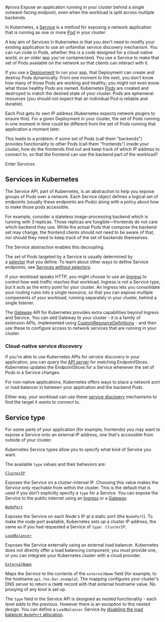 #prova 
Expose an application running in your cluster behind a single outward-facing endpoint, even when the workload is split across multiple backends.

In Kubernetes, a [Service](https://kubernetes.io/docs/concepts/services-networking/service/) is a method for exposing a network application that is running as one or more [Pod](Pod.md) in your cluster.

A key aim of Services in Kubernetes is that you don't need to modify your existing application to use an unfamiliar service discovery mechanism. You can run code in Pods, whether this is a code designed for a cloud-native world, or an older app you've containerized. You use a Service to make that set of Pods available on the network so that clients can interact with it.

If you use a [Deployment](Deployment.md) to run your app, that Deployment can create and destroy Pods dynamically. From one moment to the next, you don't know how many of those Pods are working and healthy; you might not even know what those healthy Pods are named. Kubernetes [Pods](https://kubernetes.io/docs/concepts/workloads/pods/) are created and destroyed to match the desired state of your cluster. Pods are ephemeral resources (you should not expect that an individual Pod is reliable and durable).

Each Pod gets its own IP address (Kubernetes expects network plugins to ensure this). For a given Deployment in your cluster, the set of Pods running in one moment in time could be different from the set of Pods running that application a moment later.

This leads to a problem: if some set of Pods (call them "backends") provides functionality to other Pods (call them "frontends") inside your cluster, how do the frontends find out and keep track of which IP address to connect to, so that the frontend can use the backend part of the workload?

Enter _Services_.

## Services in Kubernetes[](https://kubernetes.io/docs/concepts/services-networking/service/#services-in-kubernetes)

The Service API, part of Kubernetes, is an abstraction to help you expose groups of Pods over a network. Each Service object defines a logical set of endpoints (usually these endpoints are Pods) along with a policy about how to make those pods accessible.

For example, consider a stateless image-processing backend which is running with 3 replicas. Those replicas are fungible—frontends do not care which backend they use. While the actual Pods that compose the backend set may change, the frontend clients should not need to be aware of that, nor should they need to keep track of the set of backends themselves.

The Service abstraction enables this decoupling.

The set of Pods targeted by a Service is usually determined by a [selector](https://kubernetes.io/docs/concepts/overview/working-with-objects/labels/) that you define. To learn about other ways to define Service endpoints, see [Services _without_ selectors](https://kubernetes.io/docs/concepts/services-networking/service/#services-without-selectors).

If your workload speaks HTTP, you might choose to use an [Ingress](https://kubernetes.io/docs/concepts/services-networking/ingress/) to control how web traffic reaches that workload. Ingress is not a Service type, but it acts as the entry point for your cluster. An Ingress lets you consolidate your routing rules into a single resource, so that you can expose multiple components of your workload, running separately in your cluster, behind a single listener.

The [Gateway](https://gateway-api.sigs.k8s.io/#what-is-the-gateway-api) API for Kubernetes provides extra capabilities beyond Ingress and Service. You can add Gateway to your cluster - it is a family of extension APIs, implemented using [CustomResourceDefinitions](https://kubernetes.io/docs/tasks/extend-kubernetes/custom-resources/custom-resource-definitions/) - and then use these to configure access to network services that are running in your cluster.

### Cloud-native service discovery[](https://kubernetes.io/docs/concepts/services-networking/service/#cloud-native-service-discovery)

If you're able to use Kubernetes APIs for service discovery in your application, you can query the [API server](https://kubernetes.io/docs/concepts/architecture/#kube-apiserver) for matching EndpointSlices. Kubernetes updates the EndpointSlices for a Service whenever the set of Pods in a Service changes.

For non-native applications, Kubernetes offers ways to place a network port or load balancer in between your application and the backend Pods.

Either way, your workload can use these [service discovery](https://kubernetes.io/docs/concepts/services-networking/service/#discovering-services) mechanisms to find the target it wants to connect to.

## Service type[](https://kubernetes.io/docs/concepts/services-networking/service/#publishing-services-service-types)

For some parts of your application (for example, frontends) you may want to expose a Service onto an external IP address, one that's accessible from outside of your cluster.

Kubernetes Service types allow you to specify what kind of Service you want.

The available `type` values and their behaviors are:

[`ClusterIP`](https://kubernetes.io/docs/concepts/services-networking/service/#type-clusterip)

Exposes the Service on a cluster-internal IP. Choosing this value makes the Service only reachable from within the cluster. This is the default that is used if you don't explicitly specify a `type` for a Service. You can expose the Service to the public internet using an [Ingress](https://kubernetes.io/docs/concepts/services-networking/ingress/) or a [Gateway](https://gateway-api.sigs.k8s.io/).

[`NodePort`](https://kubernetes.io/docs/concepts/services-networking/service/#type-nodeport)

Exposes the Service on each Node's IP at a static port (the `NodePort`). To make the node port available, Kubernetes sets up a cluster IP address, the same as if you had requested a Service of `type: ClusterIP`.

[`LoadBalancer`](https://kubernetes.io/docs/concepts/services-networking/service/#loadbalancer)

Exposes the Service externally using an external load balancer. Kubernetes does not directly offer a load balancing component; you must provide one, or you can integrate your Kubernetes cluster with a cloud provider.

[`ExternalName`](https://kubernetes.io/docs/concepts/services-networking/service/#externalname)

Maps the Service to the contents of the `externalName` field (for example, to the hostname `api.foo.bar.example`). The mapping configures your cluster's DNS server to return a `CNAME` record with that external hostname value. No proxying of any kind is set up.

The `type` field in the Service API is designed as nested functionality - each level adds to the previous. However there is an exception to this nested design. You can define a `LoadBalancer` Service by [disabling the load balancer `NodePort` allocation](https://kubernetes.io/docs/concepts/services-networking/service/#load-balancer-nodeport-allocation).